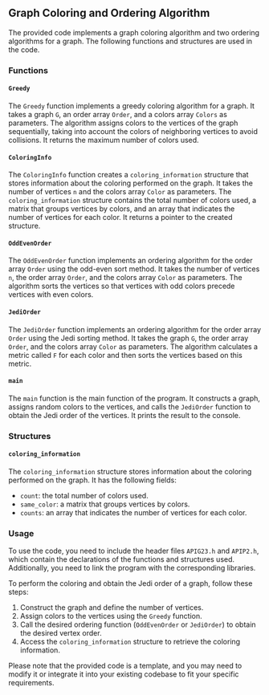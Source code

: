 ## Graph Coloring and Ordering Algorithm

The provided code implements a graph coloring algorithm and two ordering algorithms for a graph. The following functions and structures are used in the code.

### Functions

#### `Greedy`

The `Greedy` function implements a greedy coloring algorithm for a graph. It takes a graph `G`, an order array `Order`, and a colors array `Colors` as parameters. The algorithm assigns colors to the vertices of the graph sequentially, taking into account the colors of neighboring vertices to avoid collisions. It returns the maximum number of colors used.

#### `ColoringInfo`

The `ColoringInfo` function creates a `coloring_information` structure that stores information about the coloring performed on the graph. It takes the number of vertices `n` and the colors array `Color` as parameters. The `coloring_information` structure contains the total number of colors used, a matrix that groups vertices by colors, and an array that indicates the number of vertices for each color. It returns a pointer to the created structure.

#### `OddEvenOrder`

The `OddEvenOrder` function implements an ordering algorithm for the order array `Order` using the odd-even sort method. It takes the number of vertices `n`, the order array `Order`, and the colors array `Color` as parameters. The algorithm sorts the vertices so that vertices with odd colors precede vertices with even colors.

#### `JediOrder`

The `JediOrder` function implements an ordering algorithm for the order array `Order` using the Jedi sorting method. It takes the graph `G`, the order array `Order`, and the colors array `Color` as parameters. The algorithm calculates a metric called `F` for each color and then sorts the vertices based on this metric.

#### `main`

The `main` function is the main function of the program. It constructs a graph, assigns random colors to the vertices, and calls the `JediOrder` function to obtain the Jedi order of the vertices. It prints the result to the console.

### Structures

#### `coloring_information`

The `coloring_information` structure stores information about the coloring performed on the graph. It has the following fields:

- `count`: the total number of colors used.
- `same_color`: a matrix that groups vertices by colors.
- `counts`: an array that indicates the number of vertices for each color.

### Usage

To use the code, you need to include the header files `APIG23.h` and `APIP2.h`, which contain the declarations of the functions and structures used. Additionally, you need to link the program with the corresponding libraries.

To perform the coloring and obtain the Jedi order of a graph, follow these steps:

1. Construct the graph and define the number of vertices.
2. Assign colors to the vertices using the `Greedy` function.
3. Call the desired ordering function (`OddEvenOrder` or `JediOrder`) to obtain the desired vertex order.
4. Access the `coloring_information` structure to retrieve the coloring information.

Please note that the provided code is a template, and you may need to modify it or integrate it into your existing codebase to fit your specific requirements.

